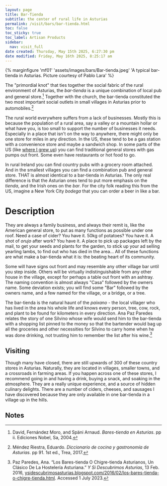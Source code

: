 ```yaml
---
layout: page
title: Bar-Tienda
subtitle: the center of rural life in Asturias
permalink: /visit/bars/bar-tienda.html
toc: false
toc_sticky: true
toc_label: Artisan Products
sidebar:
  nav: visit_full
date created: Thursday, May 15th 2025, 6:27:30 pm
date modified: Friday, May 16th 2025, 8:25:17 am
---
```

{% marginfigure 'mf01' 'assets/images/bars/Bar-tienda.jpeg' 'A typical bar-tienda in Asturias. Picture courtesy of Pablo Lara' %}

The "primordial knot" that ties together the social fabric of the rural environment of Asturias, the _bar-tienda_ is a unique combination of local pub and general store.[^1] Together with the church, the bar-tienda constituted the two most important social outlets in small villages in Asturias prior to automobiles.[^2]

The rural world everywhere suffers from a lack of businesses. Mostly this is because the population of a rural area, say a valley or a mountain hollar or what have you, is too small to support the number of businesses it needs. Especially in a place that isn't on the way to anywhere, there might only be one store for miles in any direction. In the US, these tend to be a gas station with a convenience store and maybe a sandwich shop. In some parts of the US (like [where I grew up](https://www.covecreekstore.com/)) you can find traditional general stores with gas pumps out front. Some even have restaurants or hot food to go.

In rural Ireland you can find country pubs with a grocery room attached. And in the smallest villages you can find a combination pub and general store. THAT is almost identical to a bar-tienda in Asturias. The only real difference is that the Asturian ones tend to put more emphasis on the _tienda_, and the Irish ones on the _bar_. For the city folk reading this from the US, imagine a New York City _bodega_ that you can order a beer in like a bar.

# Description

They are always a family business, and always their remit is, like the American general store, to put as many functions as possible under one roof. Need a case of cider? You have it. 50kg of potatoes? You have it. A shot of _orujo_ after work? You have it. A place to pick up packages left by the mail, to get your seeds and plants for the garden, to stick up your ad selling yearling lambs, to find out who has died in the area... All of these functions are what make a bar-tienda what it is: the beating heart of its community.

Some will have signs out front and may resemble any other village bar until you step inside. Others will be virtually indistinguishable from any other house in the village, except for perhaps a table out front with an ashtray. The naming convention is almost always "Casa" followed by the owners name. Some deviation exists; you will find some "Bar" followed by the owners name, and a few named for the village, or a bridge, or a tree.

The bar-tienda is the natural haunt of the _paixano_ - the local villager who has lived in the area his whole life and knows every person, tree, cow, rock, and plant to be found for kilometers in every direction. Ana Paz Paredes relates the story of one Silvino whose wife would send him to the bar-tienda with a shopping list pinned to the money so that the bartender would bag up all the groceries and other necessities for Silvino to carry home when he was done drinking, not trusting him to remember the list after his wine.[^3]

## Visiting

Though many have closed, there are still upwards of 300 of these country stores in Asturias. Naturally, they are located in villages, smaller towns, and a crossroads in farming areas. If you happen across one of these stores, I recommend going in and having a drink, buying a snack, and soaking in the atmosphere. They are a really unique experience, and a source of hidden culinary delights. There are a number of ciders, cheeses, and sausages I have discovered because they are only available in one bar-tienda in a village up in the hills.

## Notes

[^1]: David, Fernández Moro, and Späni Arnaud. _Bares-tienda en Asturias_. pp ii. Ediciones Nobel, Sa, 2004.
[^2]: Méndez Riestra, Eduardo. _Diccionario de cocina y gastronomía de Asturias_. pp 91. 1st ed., Trea, 2017.
[^3]: Paz Paredes, Ana. “Los Bares-tienda O Chigre-tienda Asturianos, Un Clásico De La Hostelería Asturiana.” _Y Si Descubrimos Asturias_, 13 Feb. 2016, [ysidescubrimosasturias.blogspot.com/2016/02/los-bares-tienda-o-chigre-tienda.html](http://ysidescubrimosasturias.blogspot.com/2016/02/los-bares-tienda-o-chigre-tienda.html). Accessed 1 July 2023.